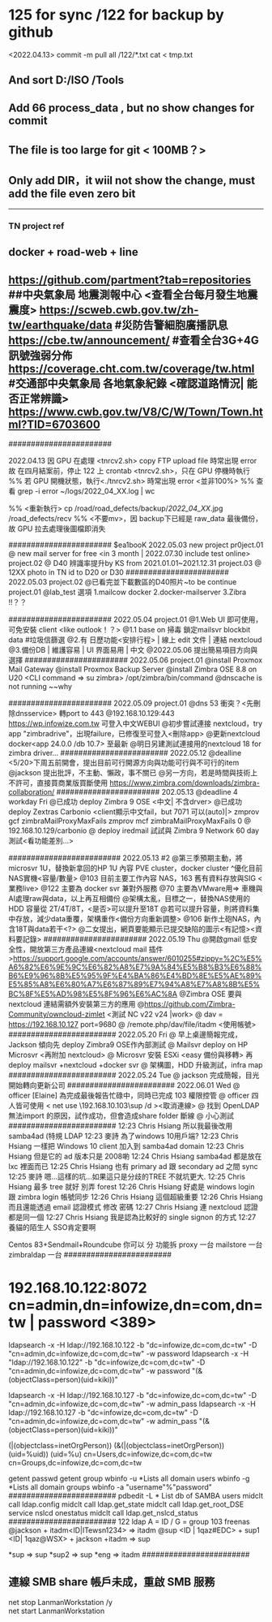 # 125 for sync /122 for backup by github

<2022.04.13>
commit -m pull all /122/*.txt
cat <<dog > tmp.txt

## And sort D:/ISO /Tools 
## Add 66 process_data , but no show changes for commit
## The file is too large for git < 100MB？>
## Only add DIR，it wiil not show the change, must add the file even zero bit

-----------------------------------------
### TN project ref
## docker + road-web + line
https://github.com/partment?tab=repositories
##中央氣象局 地震測報中心 <查看全台每月發生地震震度>
https://scweb.cwb.gov.tw/zh-tw/earthquake/data
#災防告警細胞廣播訊息
https://cbe.tw/announcement/
#查看全台3G+4G 訊號強弱分佈
https://coverage.cht.com.tw/coverage/tw.html
#交通部中央氣象局 各地氣象紀錄 <確認道路情況| 能否正常辨識>
https://www.cwb.gov.tw/V8/C/W/Town/Town.html?TID=6703600
-----------------------------------------

#######################

2022.04.13 
因 GPU 在處理 <tnrcv2.sh> copy FTP upload file 時常出現 error
故 在四月結案前，停止 122 上 crontab <tnrcv2.sh>，只在 GPU 停機時執行
%% 若 GPU 開機狀態，執行<./tnrcv2.sh> 時常出現 error <並非100%>
%% 查看 grep -i error ~/logs/2022_04_XX.log | wc

%% <重新執行> cp /road/road_defects/backup/*2022_04_XX*.jpg /road_defects/recv
%% <不要mv>，因 backup下已經是 raw_data 最後備份，故 GPU 拉去處理後圖檔即消失

#######################
$ea1booK
2022.05.03 new project
pr0ject.01  @ new mail server for free <in 3 month | 2022.07.30 include test online>
project.02  @ D40 辨識率提升by KS from 2021.01.01~2021.12.31
project.03  @ 12XX photo in TN id to D20 or D30
#######################
2022.05.03 
project.02  @已看完並下載數區的D40照片~to be continue
project.01  @lab_test 選項 1.mailcow docker 2.docker-mailserver 3.Zibra <JSJSS>!!？？

#######################
2022.05.04
project.01  @1.Web UI 即可使用，可免安裝 client <like outlook！？>
            @1.1 base on 掃毒<ClamAV> 鎖定mailsvr blockbit data #垃圾信篩選
		    @2.有 日歷功能<安排行程> | 線上 edit 文件 | 連結 nextcloud
		    @3.備份DB | 維護容易 | UI 界面易用  | 中文
		    @2022.05.06 提出簡易項目方向與選擇 <Jackson forgot>
#######################
2022.05.06
project.01  @install Proxmox Mail Gateway <PMG>
            @install Proxmox Backup Server <PBS>
		    @install Zimbra OSE 8.8 on U20 <CLI command => su zimbra>
		     /opt/zimbra/bin/command
		    @dnscache is not running ~~why

#######################
2022.05.09
project.01  @dns 53 衝突？<先刪除dnsservice> 轉port to 443
            @192.168.10.129:443 https://wp.infowize.com.tw 可登入中文WEBUI
		    @初步嘗試連接 nextcloud，try app "zimbradrive"，出現failure，已修復至可登入<刪除app>
		    @更新nextcloud docker<app 24.0.0 /db 10.7> 至最新
		    @明日另建測試連接用的nextcloud 18 for zimbra driver...
########################
2022.05.12  @dealline <5/20>下周五前開會，提出目前可行開源方向與功能可行與不可行的item
            @jackson  提出批評，不主動、懶政，事不關已
            @另一方向，若是時間與技術上不許可，直接買商業版買斷使用
https://www.zimbra.com/downloads/zimbra-collaboration/
#######################
202.05.13   @deadline 4 workday
Fri         @已成功 deploy Zimbra 9 OSE <中文| 不含drver>
			@已成功 deploy Zextras Carbonio <client顯示中文fail，but 7071 可以(auto)|>
				zmprov gcf zimbraMailProxyMaxFails
				zmprov mcf zimbraMailProxyMaxFails 0
			@ 192.168.10.129/carbonio
			@ deploy iredmail 試試與 Zimbra 9 Network 60 day 測試<看功能差別…>
			
#########################
2022.05.13 #2
     @第三季預期主動，將microsvr 1U，替換新拿回的HP 1U
     內容 PVE cluster<?/other>，docker cluster
     ^優化目前NAS實機<容量/數量>
	 @103 目前主要工作內容 NAS，163 舊有資料存放<cold>與SIG <業務live>
	 @122 主要為 docker svr 兼對外服務 <FTP=車機用/客戶用>
	 @70  主要為VMware用=> 車機與AI處理raw與data，以上再互相備份
	 @架構太亂，目標之一，替換NAS使用的HDD 容量從 2T/4T/8T，<是否>可以提升至18T
	 @若可以提升容量，則將資料集中存放，減少data重覆，架構重作<備份方向重新調整>
	 @106 <?>新作土砲NAS，內含18T與data若干<?>
	 @二女提出，網頁要能顯示已提交缺陷的圖示<有記憶><資料要記錄>
#######################
2022.05.19
Thu  @開啟gmail 低安全性，開放第三方產品連線<nextcloud mail 插件>https://support.google.com/accounts/answer/6010255#zippy=%2C%E5%A6%82%E6%9E%9C%E6%82%A8%E7%9A%84%E5%B8%B3%E6%88%B6%E9%96%8B%E5%95%9F%E4%BA%86%E4%BD%8E%E5%AE%89%E5%85%A8%E6%80%A7%E6%87%89%E7%94%A8%E7%A8%8B%E5%BC%8F%E5%AD%98%E5%8F%96%E6%AC%8A
     @Zimbra OSE 要與 nextcloud 連結需額外安裝第三方的應用<zimlet><owncloud-zimlet>
	 @https://github.com/Zimbra-Community/owncloud-zimlet <測試 NC v22 v24 |work>
	 @ dav = https://192.168.10.127 port=9680
	 @ /remote.php/dav/file/itadm   <使用帳號>
########################
2022.05.20 Fri
     @ 早上桌邊簡報完成，Jackson 傾向先 deploy Zimbra9 OSE作內部測試
     @ Mailsvr deploy on HP Microsvr <再附加 nextcloud><plus docker app>
	 @ Microsvr 安裝 ESXi <easy 備份與移轉> 再deploy mailsvr +nextcloud +docker svr
	 @ 架構圖，HDD 升級測試，infra map
########################
2022.05.24 Tue
     @ jackson 完成簡報，目光開始轉向更新公司
########################
2022.06.01 Wed
     @ officer [Elaine] 為完成最後報告忙碌中，同時已完成 103 權限控管
	 @ officer 四人皆可使用 < net use \\192.168.10.103\sup /d ><取消連線>
	 @ 找到 OpenLDAP 無法import 的原因，試作成功，但會造成share folder 斷線
	 @ 小心測試
########################
12:23 Chris Hsiang 所以我最後改用 samba4ad (特規 LDAP
12:23 麥詩 為了windows 10用戶端?
12:23 Chris Hsiang 一樣把 Windows 10 client 加入到 samba4ad domain
12:23 Chris Hsiang 但是它的 ad 版本只是 2008喲
12:24 Chris Hsiang samba4ad 都是放在 lxc 裡面而已
12:25 Chris Hsiang 也有 primary ad 跟 secondary ad 之間 sync
12:25 麥詩 嗯...這樣的坑...如果這只是分歧的TREE 不就坑更大.
12:25 Chris Hsiang 最多 tree 就好 別弄 forest
12:26 Chris Hsiang 好處是 windows login 跟 zimbra login 帳號同步
12:26 Chris Hsiang 這個超級重要
12:26 Chris Hsiang 而且還能透過 email 認證模式 修改 密碼
12:27 Chris Hsiang 連 nextcloud 認證都是同一個
12:27 Chris Hsiang 我是認為比較好的 single signon 的方式
12:27 養貓的陌生人 SSO肯定要啊

Centos 83+Sendmail+Roundcube
你可以 分 功能拆
proxy 一台
mailstore 一台
zimbraldap 一台
########################
# 192.168.10.122:8072 cn=admin,dn=infowize,dn=com,dn=tw | password  <389>

ldapsearch -x -H ldap://192.168.10.122 -b "dc=infowize,dc=com,dc=tw" -D "cn=admin,dc=infowize,dc=com,dc=tw" -w password
ldapsearch -x -H "ldap://192.168.10.122" -b "dc=infowize,dc=com,dc=tw" -D "cn=admin,dc=infowize,dc=com,dc=tw" -w password "(&(objectClass=person)(uid=kiki))"

ldapsearch -x -H ldap://192.168.10.127 -b "dc=infowize,dc=com,dc=tw" -D "cn=admin,dc=infowize,dc=com,dc=tw" -w admin_pass
ldapsearch -x -H ldap://192.168.10.127 -b "dc=infowize,dc=com,dc=tw" -D "cn=admin,dc=infowize,dc=com,dc=tw" -w admin_pass "(&(objectClass=person)(uid=kiki))"



(|(objectclass=inetOrgPerson))
(&(|(objectclass=inetOrgPerson))(uid=%uid))
(uid=%u)
cn=Users,dc=infowize,dc=com,dc=tw
cn=Groups,dc=infowize,dc=com,dc=tw

getent passwd
getent group
wbinfo -u *Lists all domain users
wbinfo -g *Lists all domain groups
wbinfo -a "username"%"password"
########################
pdbedit -L * List db of SAMBA users
midclt call ldap.config
midclt call ldap.get_state
midclt call ldap.get_root_DSE
service nslcd onestatus
midclt call ldap.get_nslcd_status
########################
122 ldap  A = ID / G = group 
103 freenas <local account to share folder>
@jackson<ID> + itadm<ID|ITewsn1234> => itadm <group>
@sup <ID | 1qaz#EDC> + sup1 <ID| 1qaz@WSX> + jackson +itadm => sup <group>

*sup  => sup<group>
*sup2 => sup<group>
*eng  => itadm <group>
########################
## 連線 SMB share 帳戶未成，重啟 SMB 服務
net stop LanmanWorkstation /y  
net start LanmanWorkstation

